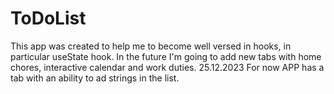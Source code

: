 # ToDoList
This app was created to help me to become well versed in hooks, in particular useState hook. In the future I'm going to add new tabs with home chores, interactive calendar and work duties. 
25.12.2023
For now APP has a tab with an ability to ad strings in the list. 
